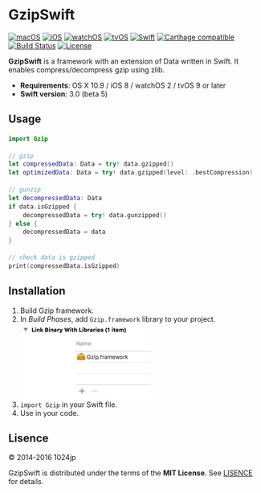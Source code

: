
GzipSwift
========================

[![macOS](https://img.shields.io/badge/macOS-10.9%2B-blue.svg)]()
[![iOS](https://img.shields.io/badge/iOS-8.0%2B-blue.svg)]()
[![watchOS](https://img.shields.io/badge/watchOS-2.0%2B-blue.svg)]()
[![tvOS](https://img.shields.io/badge/tvOS-9.0%2B-blue.svg)]()
[![Swift](https://img.shields.io/badge/Swift-3.0-blue.svg)]()
[![Carthage compatible](https://img.shields.io/badge/Carthage-✓-4BC51D.svg?style=flat)](https://github.com/Carthage/Carthage)
[![Build Status](https://img.shields.io/travis/1024jp/GzipSwift/master.svg?style=flat)](https://travis-ci.org/1024jp/GzipSwift)
[![License](https://img.shields.io/github/license/1024jp/GzipSwift.svg)](https://github.com/1024jp/GzipSwift/blob/develop/LICENSE)

__GzipSwift__ is a framework with an extension of Data written in Swift. It enables compress/decompress gzip using zlib.

- __Requirements__: OS X 10.9 / iOS 8 / watchOS 2 / tvOS 9 or later
- __Swift version__: 3.0 (beta 5)


## Usage

```swift
import Gzip

// gzip
let compressedData: Data = try! data.gzipped()
let optimizedData: Data = try! data.gzipped(level: .bestCompression)

// gunzip
let decompressedData: Data
if data.isGzipped {
    decompressedData = try! data.gunzipped()
} else {
    decompressedData = data
}

// check data is gzipped
print(compressedData.isGzipped)
```


## Installation

1. Build Gzip framework.
3. In *Build Phases*, add `Gzip.framework` library to your project.
    <br /><img src="Documentation/binary_link@2x.png" height="150"/>
5. `import Gzip` in your Swift file.
6. Use in your code.


## Lisence

© 2014-2016 1024jp

GzipSwift is distributed under the terms of the __MIT License__. See [LISENCE](LISENCE) for details.
